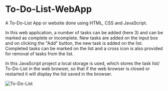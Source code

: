 # To-Do-List-WebApp
A To-Do-List App or website done using HTML, CSS and JavaScript. 

In this web application, a number of tasks can be added (here 3) and can be marked as complete or incomplete. New tasks are added on the input box and on clicking the "Add" button, the new task is added on the list. Completed tasks can be marked on the list and a cross icon is also provided for removal of tasks from the list.

In this JavaScript project a local storage is used, which stores the task list/ To-Do-List in the web browser, so that if the web browser is closed or restarted it will display the list saved in the browser.


![To-Do-List](https://github.com/ash7901/to-do-list-webapp/assets/110192339/9490ff86-e7c7-4e96-831c-b5c4a48e82a2)
